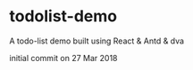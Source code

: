 # todolist-demo
A todo-list demo built using React &amp; Antd &amp; dva

initial commit on 27 Mar 2018
